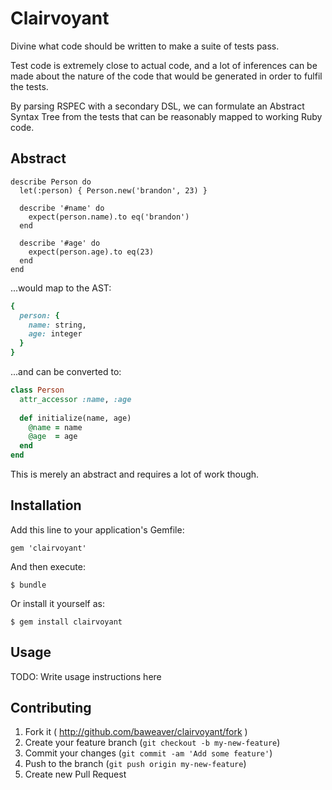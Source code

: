 # Clairvoyant

Divine what code should be written to make a suite of tests pass.

Test code is extremely close to actual code, and a lot of inferences can be made about the nature of the code that would be generated in order to fulfil the tests.

By parsing RSPEC with a secondary DSL, we can formulate an Abstract Syntax Tree from the tests that can be reasonably mapped to working Ruby code.

## Abstract

```
describe Person do
  let(:person) { Person.new('brandon', 23) }

  describe '#name' do
    expect(person.name).to eq('brandon')
  end
  
  describe '#age' do
    expect(person.age).to eq(23)
  end
end
```

...would map to the AST:
```ruby
{
  person: {
    name: string,
    age: integer
  }
}
```

...and can be converted to:
```ruby
class Person
  attr_accessor :name, :age
  
  def initialize(name, age)
    @name = name
    @age  = age
  end
end
```

This is merely an abstract and requires a lot of work though.


## Installation

Add this line to your application's Gemfile:

    gem 'clairvoyant'

And then execute:

    $ bundle

Or install it yourself as:

    $ gem install clairvoyant

## Usage

TODO: Write usage instructions here

## Contributing

1. Fork it ( http://github.com/baweaver/clairvoyant/fork )
2. Create your feature branch (`git checkout -b my-new-feature`)
3. Commit your changes (`git commit -am 'Add some feature'`)
4. Push to the branch (`git push origin my-new-feature`)
5. Create new Pull Request
